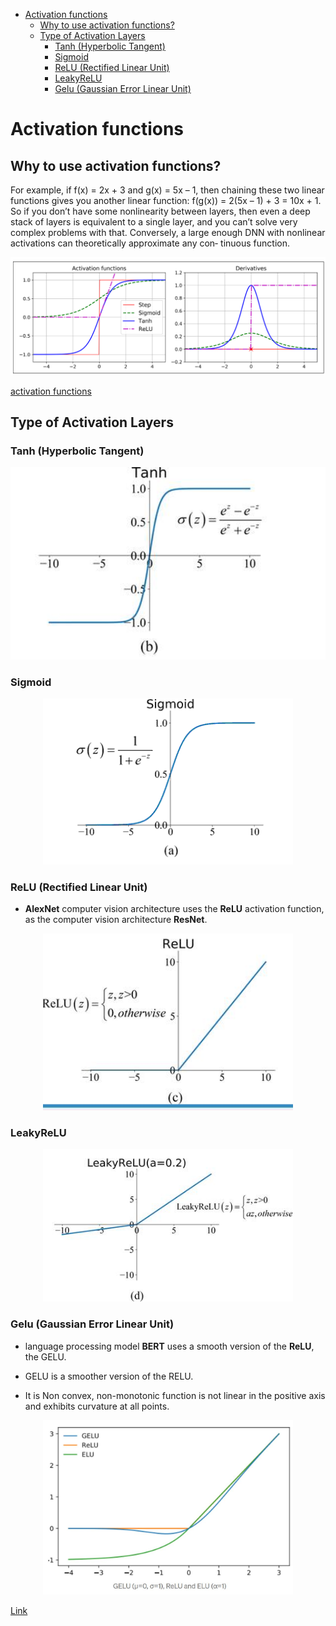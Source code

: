 <!--ts-->
   * [Activation functions](#activation-functions)
      * [Why to use activation functions?](#why-to-use-activation-functions)
      * [Type of Activation Layers](#type-of-activation-layers)
         * [Tanh (Hyperbolic Tangent)](#tanh-hyperbolic-tangent)
         * [Sigmoid](#sigmoid)
         * [ReLU (Rectified Linear Unit)](#relu-rectified-linear-unit)
         * [LeakyReLU](#leakyrelu)
         * [Gelu (Gaussian Error Linear Unit)](#gelu-gaussian-error-linear-unit)

<!-- Added by: gil_diy, at: Tue 01 Mar 2022 10:28:37 IST -->

<!--te-->


# Activation functions


## Why to use activation functions?

For example, if f(x) = 2x + 3 and g(x) = 5x – 1, then chaining these two linear functions
gives you another linear function: f(g(x)) = 2(5x – 1) + 3 = 10x + 1. So if you don’t
have some nonlinearity between layers, then even a deep stack of layers is equivalent
to a single layer, and you can’t solve very complex problems with that. Conversely, a
large enough DNN with nonlinear activations can theoretically approximate any con‐
tinuous function.

<p align="center">
  <img width="600" src="images/activation-functions/activation_function_and_their_derivatives.png" title="Look into the image">
</p>


[activation functions](https://keras.io/api/layers/activations/)

## Type of Activation Layers

### Tanh (Hyperbolic Tangent)

<p align="center">
  <img width="600" src="images/activation-functions/Hyperbolic_tangent.jpg" title="Look into the image">
</p>


### Sigmoid

<p align="center">
  <img width="400" src="images/activation-functions/sigmoid.png" title="Look into the image">
</p>

### ReLU (Rectified Linear Unit)

* **AlexNet** computer vision architecture uses the **ReLU** activation function, as the computer vision architecture **ResNet**.

<p align="center">
  <img width="400" src="images/activation-functions/Relu.jpg" title="Look into the image">
</p>

### LeakyReLU

<p align="center">
  <img width="400" src="images/activation-functions/LeakyRelu.jpg" title="Look into the image">
</p>

### Gelu (Gaussian Error Linear Unit)

* language processing model **BERT** uses a smooth version of the **ReLU**, the GELU.

* GELU is a smoother version of the RELU.

* It is Non convex, non-monotonic function is not linear in the positive axis and exhibits curvature at all points.

<p align="center">
  <img width="400" src="images/activation-functions/GELU.jpg" title="Look into the image">
</p>


[Link](https://medium.com/@shoray.goel/gelu-gaussian-error-linear-unit-4ec59fb2e47c)